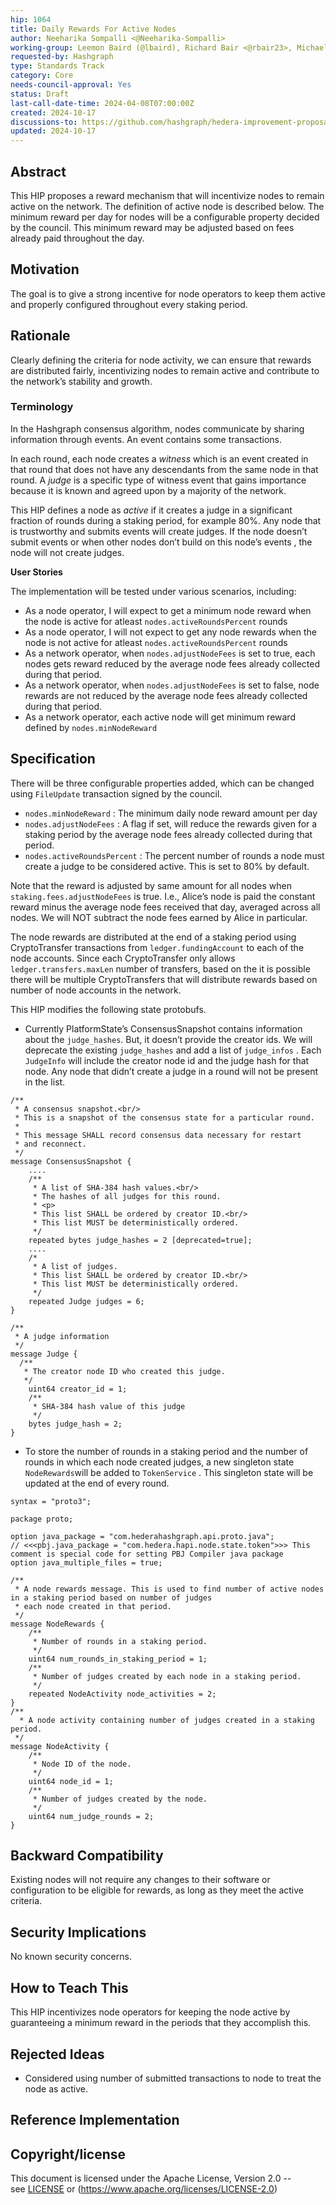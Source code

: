 ```yaml
---
hip: 1064
title: Daily Rewards For Active Nodes
author: Neeharika Sompalli <@Neeharika-Sompalli>
working-group: Leemon Baird (@lbaird), Richard Bair <@rbair23>, Michael Tinker <@tinker-michaelj>
requested-by: Hashgraph
type: Standards Track
category: Core
needs-council-approval: Yes
status: Draft
last-call-date-time: 2024-04-08T07:00:00Z
created: 2024-10-17
discussions-to: https://github.com/hashgraph/hedera-improvement-proposal/discussions/1063
updated: 2024-10-17
---
```


## Abstract

This HIP proposes a reward mechanism that will incentivize nodes to remain active on the network. The definition of active node is described below. The minimum reward per day for nodes will be a configurable property decided by the council. This minimum reward may be adjusted based on fees already paid throughout the day.

## Motivation

The goal is to give a strong incentive for node operators to keep them active and properly configured throughout every staking period.

## Rationale

Clearly defining the criteria for node activity, we can ensure that rewards are distributed fairly, incentivizing nodes to remain active and contribute to the network’s stability and growth.

### Terminology

In the Hashgraph consensus algorithm, nodes communicate by sharing information through events. An event contains some transactions.

In each round, each node creates a *witness* which is an event created in that round that does not have any descendants from the same node in that round. A *judge* is a specific type of witness event that gains importance because it is known and agreed upon by a majority of the network.

This HIP defines a node as *active* if it creates a judge in a significant fraction of rounds during a staking period, for example 80%. Any node that is trustworthy and submits events will create judges. If the node doesn’t submit events or when other nodes don’t build on this node’s events ,  the node will not create judges.

**User Stories**

The implementation will be tested under various scenarios, including:

- As a node operator, I will expect to get a minimum node reward when the node is active for atleast `nodes.activeRoundsPercent`  rounds
- As a node operator, I will not expect to get any node rewards when the node is not active for atleast `nodes.activeRoundsPercent`  rounds
- As a network operator, when `nodes.adjustNodeFees` is set to true, each nodes gets reward reduced by the average node fees already collected during that period.
- As a network operator, when `nodes.adjustNodeFees` is set to false, node rewards are not reduced by the average node fees already collected during that period.
- As  a network operator, each active node will get minimum reward defined by `nodes.minNodeReward`

## Specification

There will be three configurable properties added, which can be changed using `FileUpdate` transaction signed by the council.

- `nodes.minNodeReward` : The minimum daily node reward amount per day
- `nodes.adjustNodeFees` : A flag if set, will reduce the rewards given for a staking period by the average node fees already collected during that period.
- `nodes.activeRoundsPercent` : The percent number of rounds a node must create a judge to be considered active. This is set to 80% by default.

Note that the reward is adjusted by same amount for all nodes when `staking.fees.adjustNodeFees` is true. I.e., Alice’s node is paid the constant reward minus the average node fees received that day, averaged across all nodes. We will NOT subtract the node fees earned by Alice in particular.

The node rewards are distributed at the end of a staking period using CryptoTransfer transactions from `ledger.fundingAccount` to each of the node accounts. Since each CryptoTransfer only allows `ledger.transfers.maxLen` number of transfers, based on the it is possible there will be multiple CryptoTransfers that will distribute rewards based on number of node accounts in the network.

This HIP modifies the following state protobufs.

- Currently PlatformState’s ConsensusSnapshot contains information about the `judge_hashes`. But, it doesn’t provide the creator ids. We will deprecate the existing `judge_hashes`  and add a list of `judge_infos` . Each `JudgeInfo` will include the creator node id and the judge hash for that node. Any node that didn’t create a judge in a round will not be present in the list.

```
/**
 * A consensus snapshot.<br/>
 * This is a snapshot of the consensus state for a particular round.
 *
 * This message SHALL record consensus data necessary for restart
 * and reconnect.
 */
message ConsensusSnapshot {
    ....
    /**
     * A list of SHA-384 hash values.<br/>
     * The hashes of all judges for this round.
     * <p>
     * This list SHALL be ordered by creator ID.<br/>
     * This list MUST be deterministically ordered.
     */
    repeated bytes judge_hashes = 2 [deprecated=true];
    ....
    /*
     * A list of judges.
     * This list SHALL be ordered by creator ID.<br/>
     * This list MUST be deterministically ordered.
     */
    repeated Judge judges = 6;
}

/**
 * A judge information
 */
message Judge {
  /**
   * The creator node ID who created this judge.
   */
    uint64 creator_id = 1;
    /**
     * SHA-384 hash value of this judge
     */
    bytes judge_hash = 2;
}
```

- To store the number of rounds in a staking period and the number of rounds in which each node created judges, a new singleton state `NodeRewards`will be added to `TokenService` . This singleton state will be updated at the end of every round.

```
syntax = "proto3";

package proto;

option java_package = "com.hederahashgraph.api.proto.java";
// <<<pbj.java_package = "com.hedera.hapi.node.state.token">>> This comment is special code for setting PBJ Compiler java package
option java_multiple_files = true;

/**
 * A node rewards message. This is used to find number of active nodes in a staking period based on number of judges
 * each node created in that period.
 */
message NodeRewards {
    /**
     * Number of rounds in a staking period.
     */
    uint64 num_rounds_in_staking_period = 1;
    /**
     * Number of judges created by each node in a staking period.
     */
    repeated NodeActivity node_activities = 2;
}
/**
  * A node activity containing number of judges created in a staking period.
 */
message NodeActivity {
    /**
     * Node ID of the node.
     */
    uint64 node_id = 1;
    /**
     * Number of judges created by the node.
     */
    uint64 num_judge_rounds = 2;
}
```

## Backward Compatibility

Existing nodes will not require any changes to their software or configuration to be eligible for rewards, as long as they meet the active criteria.

## Security Implications

No known security concerns.

## How to Teach This

This HIP incentivizes node operators for keeping the node active by guaranteeing a minimum reward in the periods that they accomplish this.

## Rejected Ideas

- Considered using number of submitted transactions to node to treat the node as active.

## Reference Implementation

## Copyright/license

This document is licensed under the Apache License, Version 2.0 -- see [LICENSE](https://github.com/Neeharika-Sompalli/hedera-improvement-proposal/blob/1cad867e75071dad048ec633e04e208ca242c0df/LICENSE) or (https://www.apache.org/licenses/LICENSE-2.0)